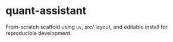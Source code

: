 # quant-assistant

From-scratch scaffold using `uv`, src/ layout, and editable install for reproducible development.

